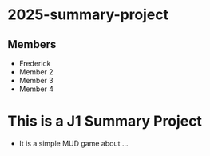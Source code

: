 # 2025-summary-project

## Members

- Frederick
- Member 2
- Member 3
- Member 4

# This is a J1 Summary Project
- It is a simple MUD game about ...
